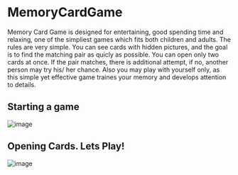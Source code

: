 # MemoryCardGame 
Memory Card Game is designed for entertaining, good spending time and relaxing, one of the simpliest games which fits both children and adults. The rules are very simple. You can see cards with hidden pictures, and the goal is to find the matching pair as quicly as possible. You can open only two cards at once. If the pair matches, there is additional attempt, if no, another person may try his/ her chance. Also you may play with yourself only, as this simple yet effective game traines your memory and develops attention to details.

## Starting a game

![image](https://github.com/FreyaLitto/MemoryCardGame/assets/58091932/6f3eae0f-333b-4a37-a542-16bd39ebc84f)

## Opening Cards. Lets Play! 

![image](https://github.com/FreyaLitto/MemoryCardGame/assets/58091932/4a630a2d-29f6-437e-a90b-77bdda4ee871)



